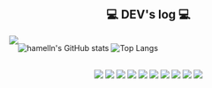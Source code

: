  <div align="center">



## 💻 DEV's log 💻
<div style="display:flex; flex-direction:row;">
    <a href="https://blog.cinntiq.synology.me">
        <img src="https://img.shields.io/badge/
        Velog-20c997?style=for-the-badge&logo=Vimeo&logoColor=white"> 
    </a>
  
![hamelln's GitHub stats](https://github-readme-stats.vercel.app/api?username=hamelln&show_icons=true&theme=tokyonight)
![Top Langs](https://github-readme-stats.vercel.app/api/top-langs/?username=hamelln&layout=compact&theme=tokyonight)
</div><br>

<img src="https://img.shields.io/badge/HTML5-373737?style=flat&logo=html5&logoColor=E34F26"/>
<img src="https://img.shields.io/badge/CSS3-373737?style=flat&logo=css3&logoColor=1572B6"/>
<img src="https://img.shields.io/badge/JavaScript-373737?style=flat&logo=javascript&logoColor=F7DF1E"/>  
<img src="https://img.shields.io/badge/TypeScript-373737?style=flat&logo=typescript&logoColor=3178C6"/>
<img src="https://img.shields.io/badge/React-373737?style=flat&logo=react&logoColor=61DAFB"/>
<img src="https://img.shields.io/badge/Next.js-373737?style=flat&logo=next.js&logoColor=000000"/>
<img src="https://img.shields.io/badge/Jest-373737?style=flat&logo=jest&logoColor=C21325"/>
<img src="https://img.shields.io/badge/Storybook-373737?style=flat&logo=storybook&logoColor=FF4785"/>
<img src="https://img.shields.io/badge/Cypress-373737?style=flat&logo=cypress&logoColor=17202C"/>
<img src="https://img.shields.io/badge/Figma-373737?style=flat&logo=figma&logoColor=F24E1E"/>

</div>
